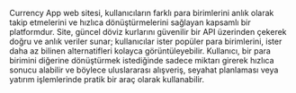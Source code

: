 Currency App web sitesi, kullanıcıların farklı para birimlerini anlık olarak takip etmelerini ve hızlıca dönüştürmelerini sağlayan kapsamlı bir platformdur. Site, güncel döviz kurlarını güvenilir bir API üzerinden çekerek doğru ve anlık veriler sunar; kullanıcılar ister popüler para birimlerini, ister daha az bilinen alternatifleri kolayca görüntüleyebilir. Kullanıcı, bir para birimini diğerine dönüştürmek istediğinde sadece miktarı girerek hızlıca sonucu alabilir ve böylece uluslararası alışveriş, seyahat planlaması veya yatırım işlemlerinde pratik bir araç olarak kullanabilir.
